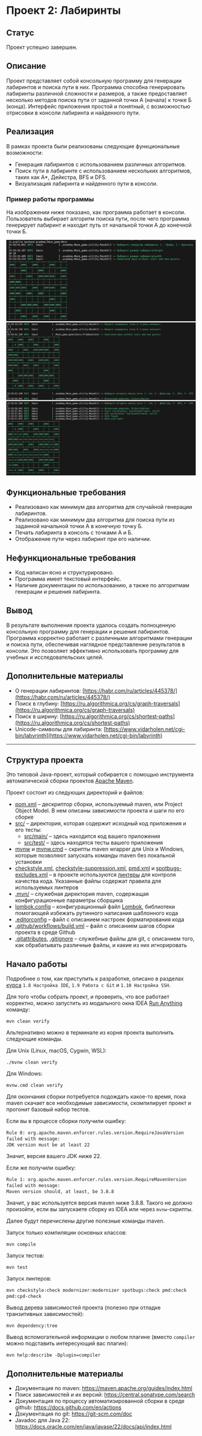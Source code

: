 # Проект 2: Лабиринты

## Статус
Проект успешно завершен.

## Описание
Проект представляет собой консольную программу для генерации лабиринтов и поиска пути в них. Программа способна генерировать лабиринты различной сложности и размеров, а также предоставляет несколько методов поиска пути от заданной точки А (начала) к точке Б (конца). Интерфейс приложения простой и понятный, с возможностью отрисовки в консоли лабиринта и найденного пути.

## Реализация
В рамках проекта были реализованы следующие функциональные возможности:
- Генерация лабиринтов с использованием различных алгоритмов.
- Поиск пути в лабиринте с использованием нескольких алгоритмов, таких как A*, Дейкстра, BFS и DFS.
- Визуализация лабиринта и найденного пути в консоли.

### Пример работы программы
На изображении ниже показано, как программа работает в консоли. Пользователь выбирает алгоритм поиска пути, после чего программа генерирует лабиринт и находит путь от начальной точки А до конечной точки Б.

![Пример работы программы](pics_realisation/image.png)
![Пример работы программы](pics_realisation/image2.png)
![Пример работы программы](pics_realisation/image3.png)

## Функциональные требования
- Реализовано как минимум два алгоритма для случайной генерации лабиринтов.
- Реализовано как минимум два алгоритма для поиска пути из заданной начальной точки А в конечную точку Б.
- Печать лабиринта в консоль с точками А и Б.
- Отображение пути через лабиринт при его наличии.

## Нефункциональные требования
- Код написан ясно и структурировано.
- Программа имеет текстовый интерфейс.
- Наличие документации по использованию, а также по алгоритмам генерации и решения лабиринта.

## Вывод
В результате выполнения проекта удалось создать полноценную консольную программу для генерации и решения лабиринтов. Программа корректно работает с различными алгоритмами генерации и поиска пути, обеспечивая наглядное представление результатов в консоли. Это позволяет эффективно использовать программу для учебных и исследовательских целей.

## Дополнительные материалы
- О генерации лабиринтов: [https://habr.com/ru/articles/445378/](https://habr.com/ru/articles/445378/)
- Поиск в глубину: [https://ru.algorithmica.org/cs/graph-traversals](https://ru.algorithmica.org/cs/graph-traversals)
- Поиск в ширину: [https://ru.algorithmica.org/cs/shortest-paths](https://ru.algorithmica.org/cs/shortest-paths)
- Unicode-символы для лабиринта: [https://www.vidarholen.net/cgi-bin/labyrinth](https://www.vidarholen.net/cgi-bin/labyrinth)


--- 

## Структура проекта

Это типовой Java-проект, который собирается с помощью инструмента автоматической
сборки проектов [Apache Maven](https://maven.apache.org/).

Проект состоит из следующих директорий и файлов:

- [pom.xml](./pom.xml) – дескриптор сборки, используемый maven, или Project
  Object Model. В нем описаны зависимости проекта и шаги по его сборке
- [src/](./src) – директория, которая содержит исходный код приложения и его
  тесты:
  - [src/main/](./src/main) – здесь находится код вашего приложения
  - [src/test/](./src/test) – здесь находятся тесты вашего приложения
- [mvnw](./mvnw) и [mvnw.cmd](./mvnw.cmd) – скрипты maven wrapper для Unix и
  Windows, которые позволяют запускать команды maven без локальной установки
- [checkstyle.xml](checkstyle.xml),
  [checkstyle-suppression.xml](checkstyle-suppression.xml), [pmd.xml](pmd.xml) и
  [spotbugs-excludes.xml](spotbugs-excludes.xml) – в проекте используются
  [линтеры](https://en.wikipedia.org/wiki/Lint_%28software%29) для контроля
  качества кода. Указанные файлы содержат правила для используемых линтеров
- [.mvn/](./.mvn) – служебная директория maven, содержащая конфигурационные
  параметры сборщика
- [lombok.config](lombok.config) – конфигурационный файл
  [Lombok](https://projectlombok.org/), библиотеки помогающей избежать рутинного
  написания шаблонного кода
- [.editorconfig](.editorconfig) – файл с описанием настроек форматирования кода
- [.github/workflows/build.yml](.github/workflows/build.yml) – файл с описанием
  шагов сборки проекта в среде Github
- [.gitattributes](.gitattributes), [.gitignore](.gitignore) – служебные файлы
  для git, с описанием того, как обрабатывать различные файлы, и какие из них
  игнорировать

## Начало работы

Подробнее о том, как приступить к разработке, описано в разделах
[курса][course-url] `1.8 Настройка IDE`, `1.9 Работа с Git` и
`1.10 Настройка SSH`.

Для того чтобы собрать проект, и проверить, что все работает корректно, можно
запустить из модального окна IDEA
[Run Anything](https://www.jetbrains.com/help/idea/running-anything.html)
команду:

```shell
mvn clean verify
```

Альтернативно можно в терминале из корня проекта выполнить следующие команды.

Для Unix (Linux, macOS, Cygwin, WSL):

```shell
./mvnw clean verify
```

Для Windows:

```shell
mvnw.cmd clean verify
```

Для окончания сборки потребуется подождать какое-то время, пока maven скачает
все необходимые зависимости, скомпилирует проект и прогонит базовый набор
тестов.

Если вы в процессе сборки получили ошибку:

```shell
Rule 0: org.apache.maven.enforcer.rules.version.RequireJavaVersion failed with message:
JDK version must be at least 22
```

Значит, версия вашего JDK ниже 22.

Если же получили ошибку:

```shell
Rule 1: org.apache.maven.enforcer.rules.version.RequireMavenVersion failed with message:
Maven version should, at least, be 3.8.8
```

Значит, у вас используется версия maven ниже 3.8.8. Такого не должно произойти,
если вы запускаете сборку из IDEA или через `mvnw`-скрипты.

Далее будут перечислены другие полезные команды maven.

Запуск только компиляции основных классов:

```shell
mvn compile
```

Запуск тестов:

```shell
mvn test
```

Запуск линтеров:

```shell
mvn checkstyle:check modernizer:modernizer spotbugs:check pmd:check pmd:cpd-check
```

Вывод дерева зависимостей проекта (полезно при отладке транзитивных
зависимостей):

```shell
mvn dependency:tree
```

Вывод вспомогательной информации о любом плагине (вместо `compiler` можно
подставить интересующий вас плагин):

```shell
mvn help:describe -Dplugin=compiler
```

## Дополнительные материалы

- Документация по maven: https://maven.apache.org/guides/index.html
- Поиск зависимостей и их версий: https://central.sonatype.com/search
- Документация по процессу автоматизированной сборки в среде github:
  https://docs.github.com/en/actions
- Документация по git: https://git-scm.com/doc
- Javadoc для Java 22:
  https://docs.oracle.com/en/java/javase/22/docs/api/index.html

[course-url]: https://edu.tinkoff.ru/all-activities/courses/870efa9d-7067-4713-97ae-7db256b73eab
